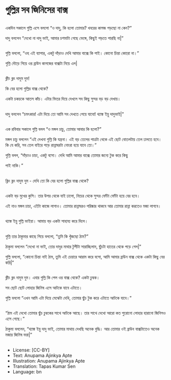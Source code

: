 # গুল্লির সব জিনিসের বাক্স

##
একদিন সকালে গুল্লি এসে বললো “ও দাদু, কি হলো তোমার? খবরের কাগজ পড়ছো না কেন?” 

দাদু বললেন “দেখো না দাদু ভাই, আমার চশমাটা গেছে ভেঙ্গে, কিছুই পড়তে পারছি না|” 

##
গুল্লি বললো, “ওহ এই ব্যাপার, একটু দাঁড়াও দেখি আমার বাক্সে কি পাই। কোনো চিন্তা কোরো না।” 

গুল্লি দৌড়ে গিয়ে ওর ব্রাউন কাগজের বাক্সটা নিয়ে এল| 

##
ক্লীং ক্লং দাদুম দুম!

কি বের হলো গুল্লির বাক্স থেকে? 

একটা চকচকে আতস কাঁচ। এটার ভিতর দিয়ে দেখলে সব কিছু সুন্দর বড় বড় দেখায়। 

##
দাদু বললেন “চমৎকার! এটা দিয়ে তো আমি সব দেখতে পেয়ে যাবো! থ্যাঙ্ক ইয়ু দাদুভাই|” 

##
এক রবিবার সকালে গুল্লি বলল “ও মঙ্গল চাচু, তোমার আবার কি হলো?” 

মঙ্গল চাচু বললেন “এই দেখনা গুল্লি কি যন্ত্রনা। এই বড় তেলের পাত্রটা থেকে এই ছোট বোতলটায় তেল ঢালতে হবে। কি যে করি, সব তেল বাইরে পড়ে রান্নাঘরটা নোংরা হয়ে যাবে তো।” 

গুল্লি বলল, “দাঁড়াও চাচা, একটু বসো। দেখি আমি আমার বাক্সে তোমার জন্যে টুক করে কিছু  

পাই নাকি।” 

##
ক্লিং ক্লং দাদুম দুম - দেখি তো কি বের হলো গুল্লির বাক্স থেকে? 

##
একটা বড় মুখের কুপি। তার উপর থেকে যাই ঢালো, নিচের থেকে সুন্দর ফোঁটা ফোঁটা হয়ে বের হবে। 

এই নাও মঙ্গল চাচা, এইটা কাজে লাগাও। তোমার রান্নাঘরও পরিষ্কার থাকবে আর তোমার রান্না করতেও মজা লাগবে। 

##
থ্যাঙ্ক ইয়ু গুল্লি ভাইয়া। আমায় বড় একটা সাহায্য করে দিলে। 

##
গুল্লি তার ঠাকুমার কাছে গিয়ে বললো, “তুমি কি খুঁজছো ঠাম?” 

ঠাকুমা বললেন “দেখো না ভাই, তোর দাদুর মাথার টুপীটা সারাচ্ছিলাম, ছুঁচটা হাতের থেকে পড়ে গেল|” 

গুল্লি বললো, “কোনো চিন্তা নাই ঠাম, তুমি এই চেয়ারে আরাম করে বসো, আমি আমার ব্রাউন বাক্স থেকে একটা কিছু বের করি|” 

##
ক্লীং ক্লং দাদুম দুম। এবার গুল্লি কি পেল ওর বাক্স থেকে? একটা চুম্বক।

সব ছোট ছোট লোহার জিনিষ এসে আটকে যাবে এটাতে। 

গুল্লি বললো “এখন আমি এটা দিয়ে মেঝেটা দেখি, তোমার ছুঁচ টুক করে এটাতে আটকে যাবে।” 

##
“ঠাম এই দেখো তোমার ছুঁচ চুম্বকের সাথে আটকে আছে। তার সাথে দেখো আরো কত পুরোনো লোহার হারানো জিনিসও এসে গেছে।” 

ঠাকুমা বললেন, “থ্যাঙ্ক ইয়ু দাদু ভাই, তোমার মাথায় দেখছি অনেক বুদ্ধি। আর তোমার ওই ব্রাউন বাক্সটাতেও অনেক মজার জিনিষ ভরা|” 

##
* License: [CC-BY]
* Text: Anupama Ajinkya Apte
* Illustration: Anupama Ajinkya Apte
* Translation: Tapas Kumar Sen
* Language: bn
